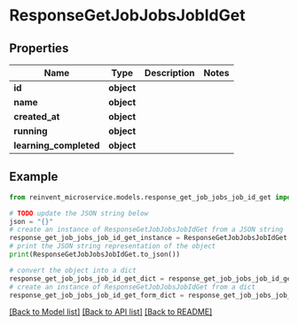 # ResponseGetJobJobsJobIdGet


## Properties

Name | Type | Description | Notes
------------ | ------------- | ------------- | -------------
**id** | **object** |  | 
**name** | **object** |  | 
**created_at** | **object** |  | 
**running** | **object** |  | 
**learning_completed** | **object** |  | 

## Example

```python
from reinvent_microservice.models.response_get_job_jobs_job_id_get import ResponseGetJobJobsJobIdGet

# TODO update the JSON string below
json = "{}"
# create an instance of ResponseGetJobJobsJobIdGet from a JSON string
response_get_job_jobs_job_id_get_instance = ResponseGetJobJobsJobIdGet.from_json(json)
# print the JSON string representation of the object
print(ResponseGetJobJobsJobIdGet.to_json())

# convert the object into a dict
response_get_job_jobs_job_id_get_dict = response_get_job_jobs_job_id_get_instance.to_dict()
# create an instance of ResponseGetJobJobsJobIdGet from a dict
response_get_job_jobs_job_id_get_form_dict = response_get_job_jobs_job_id_get.from_dict(response_get_job_jobs_job_id_get_dict)
```
[[Back to Model list]](../README.md#documentation-for-models) [[Back to API list]](../README.md#documentation-for-api-endpoints) [[Back to README]](../README.md)



